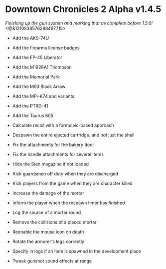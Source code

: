 # Downtown Chronicles 2 Alpha v1.4.5
*Finishing up the gun system and marking that as complete before 1.5.0!*
<@&1210838576288497715>

* Add the AKS-74U
* Add the firearms license badges
* Add the FP-45 Liberator
* Add the M1928A1 Thompson
* Add the Memorial Park
* Add the M93 Black Arrow
* Add the MPi-K74 and variants
* Add the PTRD-41
* Add the Taurus 605

* Calculate recoil with a formulaic-based approach
* Despawn the entire ejected cartridge, and not just the shell
* Fix the attachments for the bakery door
* Fix the handle attachments for several items
* Hide the Sten magazine if not loaded
* Kick guardsmen off duty when they are discharged
* Kick players from the game when they are character killed
* Increase the damage of the mortar
* Inform the player when the respawn timer has finished
* Log the source of a mortar round
* Remove the collisions of a placed mortar
* Reenable the mouse icon on death
* Rotate the armorer's legs correctly
* Specify in logs if an item is spawned in the development place
* Tweak gunshot sound effects at range